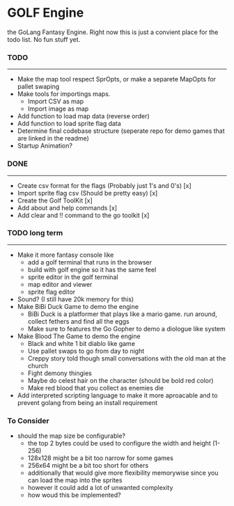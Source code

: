 # GOLF Engine
the GoLang Fantasy Engine. Right now this is just a convient place for the todo list. No fun stuff yet.

### TODO
---
* Make the map tool respect SprOpts, or make a separete MapOpts for pallet swaping
* Make tools for importings maps.
  * Import CSV as map
  * Import image as map
* Add function to load map data (reverse order)
* Add function to load sprite flag data
* Determine final codebase structure (seperate repo for demo games that are linked in the readme)
* Startup Animation?

### DONE
---
* Create csv format for the flags (Probably just 1's and 0's) [x]
* Import sprite flag csv (Should be pretty easy) [x]
* Create the Golf ToolKit [x]
* Add about and help commands [x]
* Add clear and !! command to the go toolkit [x]

### TODO long term
---
* Make it more fantasy console like
  * add a golf terminal that runs in the browser
  * build with golf engine so it has the same feel
  * sprite editor in the golf terminal
  * map editor and viewer
  * sprite flag editor 
* Sound? (I still have 20k memory for this)
* Make BiBi Duck Game to demo the engine
  * BiBi Duck is a platformer that plays like a mario game. run around, collect fethers and find all the eggs
  * Make sure to features the Go Gopher to demo a diologue like system
* Make Blood The Game to demo the engine
  * Black and white 1 bit diablo like game
  * Use pallet swaps to go from day to night
  * Creppy story told though small conversations with the old man at the church
  * Fight demony thingies
  * Maybe do celest hair on the character (should be bold red color)
  * Make red blood that you collect as enemies die
* Add interpreted scripting language to make it more aproacable and to prevent golang from being an install requirement

### To Consider
* should the map size be configurable?
  * the top 2 bytes could be used to configure the width and height (1-256)
  * 128x128 might be a bit too narrow for some games
  * 256x64 might be a bit too short for others
  * additionally that would give more flexibility memorywise since you can load the map into the sprites
  * however it could add a lot of unwanted complexity
  * how woud this be implemented?